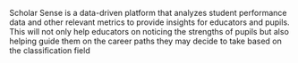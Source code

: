 Scholar Sense is a data-driven platform that analyzes student performance data and other relevant metrics to provide insights for educators and pupils. This will not only help educators on noticing the strengths of pupils but also helping guide them on the career paths they may decide to take based on the classification field
